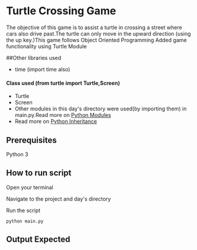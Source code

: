 # Turtle Crossing Game
The objective of this game is to assist a turtle in crossing a street where cars  also drive past.The turtle can only move in the upward direction (using the up key.)This game follows Object Oriented Programming
Added game functionality using Turtle Module

##Other libraries used
- time (import time also)

#### Class used (from turtle import Turtle,Screen)
- Turtle
- Screen
- Other modules in this day's directory were used(by importing them) in main.py.Read more on [Python Modules](https://www.w3schools.com/python/python_modules.asp)
- Read more on [Python Inheritance](https://www.w3schools.com/python/python_inheritance.asp)


## Prerequisites
Python 3

## How to run script
Open your terminal

Navigate to the project and day's directory

Run the script

`python main.py`

## Output Expected
